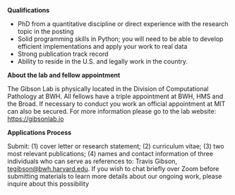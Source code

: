 **Qualifications**
- PhD from a quantitative discipline or direct experience with the research topic in the posting
- Solid programming skills in Python; you will need to be able to develop efficient implementations and apply your work to real data
- Strong publication track record
- Ability to reside in the U.S. and legally work in the country.

**About the lab and fellow appointment**

The Gibson Lab is physically located in the Division of Computational Pathology at BWH. All fellows have a triple appointment at BWH, HMS and the Broad. If necessary to conduct you work an official appointment at MIT can also be secured. For more information please go to the lab website: <https://gibsonlab.io>

**Applications Process**

Submit: (1) cover letter or research statement; (2) curriculum vitae; (3) two most relevant publications; (4) names and contact information of three individuals who can serve as references to: Travis Gibson, <a href="mailto:tegibson@bwh.harvard.edu">tegibson@bwh.harvard.edu</a>. If you wish to chat briefly over Zoom before submitting materials to learn more details about our ongoing work, please inquire about this possibility